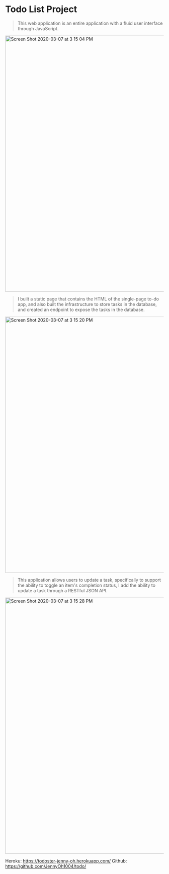 # Todo List Project

> This web application is an entire application with a fluid user interface through JavaScript.

<img width="813" alt="Screen Shot 2020-03-07 at 3 15 04 PM" src="https://user-images.githubusercontent.com/43684968/76153819-831fb980-6086-11ea-8aa4-04c8d9a52fde.png">

> I built a static page that contains the HTML of the single-page to-do app, and also built the infrastructure to store tasks in the database, and created an endpoint to expose the tasks in the database.

<img width="813" alt="Screen Shot 2020-03-07 at 3 15 20 PM" src="https://user-images.githubusercontent.com/43684968/76153820-8450e680-6086-11ea-9815-d0a4168f6f86.png">

> This application allows users to update a task, specifically to support the ability to toggle an item's completion status, I add the ability to update a task through a RESTful JSON API.


<img width="813" alt="Screen Shot 2020-03-07 at 3 15 28 PM" src="https://user-images.githubusercontent.com/43684968/76153822-84e97d00-6086-11ea-93a8-657a14de9969.png">



Heroku: https://todoster-jenny-oh.herokuapp.com/
Github: https://github.com/JennyOh1004/todo/

